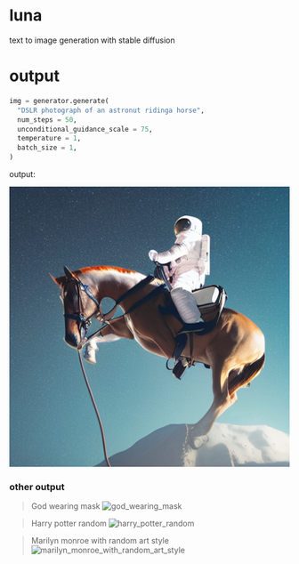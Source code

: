# luna
text to image generation with stable diffusion

# output

```python
img = generator.generate(
  "DSLR photograph of an astronut ridinga horse",
  num_steps = 50,
  unconditional_guidance_scale = 75,
  temperature = 1,
  batch_size = 1,
)
```
output:

![astronut_horse](.github/result_output/astronaut_horse.png)

###  other output

> God wearing mask
![god_wearing_mask](./github/result_output/god_wearing_mask.png)

> Harry potter random
![harry_potter_random](./github/result_output/harry_potter_random.png)

> Marilyn monroe with random  art style
![marilyn_monroe_with_random_art_style](./github/result_output/marilyn_monroe_with_random_art_style.png)

